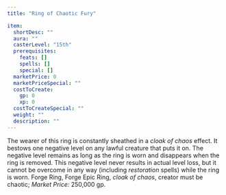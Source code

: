 ```yaml
---
title: "Ring of Chaotic Fury"

item:
  shortDesc: ""
  aura: ""
  casterLevel: "15th"
  prerequisites:
    feats: []
    spells: []
    special: []
  marketPrice: 0
  marketPriceSpecial: ""
  costToCreate:
    gp: 0
    xp: 0
  costToCreateSpecial: ""
  weight: ""
  description: ""
---
```

The wearer of this ring is constantly sheathed in a _cloak of chaos_ effect. It bestows one negative level on any lawful creature that puts it on. The negative level remains as long as the ring is worn and disappears when the ring is removed. This negative level never results in actual level loss, but it cannot be overcome in any way (including _restoration_ spells) while the ring is worn.
Forge Ring, Forge Epic Ring, _cloak of chaos_, creator must be chaotic; _Market Price:_ 250,000 gp.

